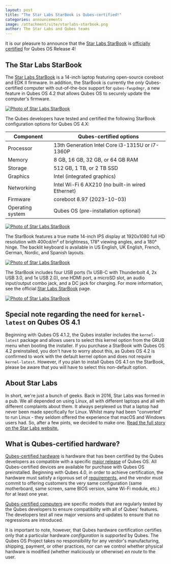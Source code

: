 ```yaml
---
layout: post
title: "The Star Labs StarBook is Qubes-certified!"
categories: announcements
image: /attachment/site/starlabs-starbook.png
author: The Star Labs and Qubes teams
---
```


It is our pleasure to announce that the [Star Labs StarBook](https://starlabs.systems/pages/starbook) is [officially certified](/doc/certified-hardware/) for Qubes OS Release 4!

## The Star Labs StarBook

The [Star Labs StarBook](https://starlabs.systems/pages/starbook) is a 14-inch laptop featuring open-source coreboot and EDK II firmware. In addition, the StarBook is currently the *only* Qubes-certified computer with out-of-the-box support for `qubes-fwupdmgr`, a new feature in Qubes OS 4.2 that allows Qubes OS to securely update the computer's firmware.

[![Photo of Star Labs StarBook](/attachment/site/starlabs-starbook.png)](https://starlabs.systems/pages/starbook)

The Qubes developers have tested and certified the following StarBook configuration options for Qubes OS 4.X:

| Component        | Qubes-certified options                          |
| ---------------- | ------------------------------------------------ |
| Processor        | 13th Generation Intel Core i3-1315U or i7-1360P  |
| Memory           | 8 GB, 16 GB, 32 GB, or 64 GB RAM                 |
| Storage          | 512 GB, 1 TB, or 2 TB SSD                        |
| Graphics         | Intel (integrated graphics)                      |
| Networking       | Intel Wi-Fi 6 AX210 (no built-in wired Ethernet) |
| Firmware         | coreboot 8.97 (2023-10-03)                       |
| Operating system | Qubes OS (pre-installation optional)             |

[![Photo of Star Labs StarBook](/attachment/posts/starlabs-starbook_top.png)](https://starlabs.systems/pages/starbook)

The StarBook features a true matte 14-inch IPS display at 1920x1080 full HD resolution with 400cd/m² of brightness, 178° viewing angles, and a 180° hinge. The backlit keyboard is available in US English, UK English, French, German, Nordic, and Spanish layouts.

[![Photo of Star Labs StarBook](/attachment/posts/starlabs-starbook_side.png)](https://starlabs.systems/pages/starbook)

The StarBook includes four USB ports (1x USB-C with Thunderbolt 4, 2x USB 3.0, and 1x USB 2.0), one HDMI port, a microSD slot, an audio input/output combo jack, and a DC jack for charging. For more information, see the official [Star Labs StarBook](https://starlabs.systems/pages/starbook) page.

[![Photo of Star Labs StarBook](/attachment/posts/starlabs-starbook_back.png)](https://starlabs.systems/pages/starbook)

## Special note regarding the need for `kernel-latest` on Qubes OS 4.1

Beginning with Qubes OS 4.1.2, the Qubes installer includes the `kernel-latest` package and allows users to select this kernel option from the GRUB menu when booting the installer. If you purchase a StarBook with Qubes OS 4.2 preinstalled, you don't have to worry about this, as Qubes OS 4.2 is confirmed to work with the default kernel option and does not require `kernel-latest`. However, if you plan to install Qubes OS 4.1 on the StarBook, please be aware that you will have to select this non-default option.

## About Star Labs

In short, we're just a bunch of geeks. Back in 2016, Star Labs was formed in a pub. We all depended on using Linux, all with different laptops and all with different complaints about them. It always perplexed us that a laptop had never been made specifically for Linux. Whilst many had been "converted" to run Linux - they seldom offered the experience that macOS and Windows users had. So, after a few pints, we decided to make one. [Read the full story on the Star Labs website.](https://us.starlabs.systems/pages/about-us)

## What is Qubes-certified hardware?

[Qubes-certified hardware](https://doc.qubes-os.org/en/latest/user/hardware/certified-hardware/certified-hardware.html) is hardware that has been certified by the Qubes developers as compatible with a specific [major release](/doc/version-scheme/) of Qubes OS. All Qubes-certified devices are available for purchase with Qubes OS preinstalled. Beginning with Qubes 4.0, in order to achieve certification, the hardware must satisfy a rigorous set of [requirements](https://doc.qubes-os.org/en/latest/user/hardware/certified-hardware/certified-hardware.html#hardware-certification-requirements), and the vendor must commit to offering customers the very same configuration (same motherboard, same screen, same BIOS version, same Wi-Fi module, etc.) for at least one year.

[Qubes-certified computers](https://doc.qubes-os.org/en/latest/user/hardware/certified-hardware/certified-hardware.html#qubes-certified-computers) are specific models that are regularly tested by the Qubes developers to ensure compatibility with all of Qubes' features. The developers test all new major versions and updates to ensure that no regressions are introduced.

It is important to note, however, that Qubes hardware certification certifies only that a particular hardware *configuration* is *supported* by Qubes. The Qubes OS Project takes no responsibility for any vendor's manufacturing, shipping, payment, or other practices, nor can we control whether physical hardware is modified (whether maliciously or otherwise) *en route* to the user.
